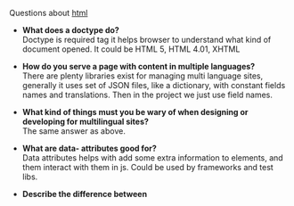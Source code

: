 Questions about [html](https://github.com/h5bp/Front-end-Developer-Interview-Questions/blob/main/src/questions/html-questions.md)

* **What does a doctype do?**   
  Doctype is required tag it helps browser to understand what kind of document opened. It could be HTML 5, HTML 4.01, XHTML
* **How do you serve a page with content in multiple languages?**  
  There are plenty libraries exist for managing multi language sites, generally it uses set of JSON files, like a dictionary, with constant fields names
  and translations. Then in the project we just use field names.
* **What kind of things must you be wary of when designing or developing for multilingual sites?**   
  The same answer as above. 
* **What are data- attributes good for?**  
  Data attributes helps with add some extra information to elements, and them interact with them in js.
  Could be used by frameworks and test libs. 
* **Describe the difference between <script>, <script async> and <script defer>.**   
    * <script> loaded synchronously and block page parsing until the script will be downloaded and executed.    
    * <script async> didn't stop html parsing but it does during js execution.   
    * <script defer> didn't stop html parsing and execution after html parsing finished, and it also saved the scripts queue.      
* **Why is it generally a good idea to position CSS `<link>`s between `<head></head>` and JS `<script>`s just before `</body>`? Do you know any exceptions?**.  

  <script defer> could be placed on top of document. 
* **What is progressive rendering?**   
    Progressive rendering is the name given to techniques used to render content for display as quickly as possible.
    General idea is sending data by chunks, prioritize visible part of interface. Using SSR, lazy load. 
* **Why you would use a `srcset` attribute in an image tag? Explain the process the browser uses when evaluating the content of this attribute.**   
    One or more strings separated by commas, indicating possible image sources for the user agent to use. It use screen size.   
* **Have you used different HTML templating languages before?**   
    I used handlebars. 
* **What is the difference between canvas and svg?**    
    Svg is SVG base vector image. Using for scalable and simple images.   
    Canvas provide powerful API for drawing with JavaScript in browser. Using for dynamical drawing, animation, games.
* **What are empty elements in HTML ?**   
    Elements with no children's and self close tag, for example: `<br>`, `<hr>`, `<img>`, `<input>`, `<meta>`,
